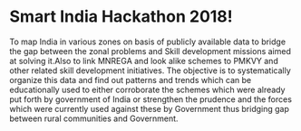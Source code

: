 # Smart India Hackathon 2018!

To map India in various zones on basis of publicly available data to bridge the gap between the zonal problems and Skill development missions aimed at solving it.Also to link MNREGA and look alike schemes to PMKVY and other related skill development initiatives. 
The objective is to systematically organize this data and find out patterns and trends which can be educationally used to either corroborate the schemes which were already put forth by government of India or strengthen the prudence and the forces which were currently used against these by Government thus bridging gap between rural communities and Government.
